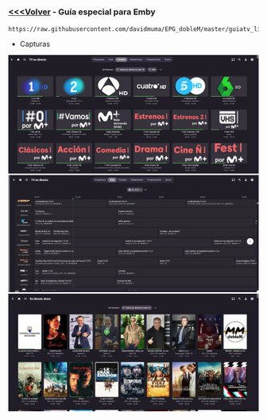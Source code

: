 ### [<<<Volver](https://github.com/davidmuma/EPG_dobleM) - <b>Guía especial para Emby</B>
```
https://raw.githubusercontent.com/davidmuma/EPG_dobleM/master/guiatv_light.xml.gz
```

- Capturas

![alt text](https://raw.githubusercontent.com/davidmuma/Canales_dobleM/master/Varios/EPG/Emby1.jpg)
![alt text](https://raw.githubusercontent.com/davidmuma/Canales_dobleM/master/Varios/EPG/Emby2.jpg)
![alt text](https://raw.githubusercontent.com/davidmuma/Canales_dobleM/master/Varios/EPG/Emby3.jpg)

